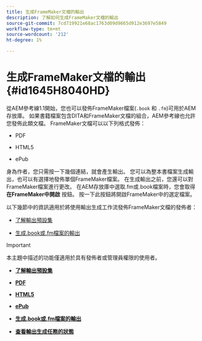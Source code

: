 ```yaml
---
title: 生成FrameMaker文檔的輸出
description: 了解如何生成FrameMaker文檔的輸出
source-git-commit: 7cd719921e68ac1763d09d9665d912e3697e5849
workflow-type: tm+mt
source-wordcount: '212'
ht-degree: 1%

---
```



# 生成FrameMaker文檔的輸出 {#id1645H8040HD}

從AEM參考線1.1開始，您也可以發佈FrameMaker檔案\(`.book` 和 `.fm`\)可用於AEM存放庫。 如果書籍檔案包含DITA和FrameMaker文檔的組合，AEM參考線也允許您發佈此類文檔。 FrameMaker文檔可以以下列格式發佈：

- PDF

- HTML5

- ePub


身為作者，您只需按一下幾個連結，就會產生輸出。 您可以為整本書檔案生成輸出，也可以有選擇地發佈單個FrameMaker檔案。 在生成輸出之前，您還可以對FrameMaker檔案進行更改。 在AEM存放庫中選取.fm或.book檔案時，您會取得 **在FrameMaker中開啟** 按鈕。 按一下此按鈕將開啟FrameMaker中的選定檔案。

以下幾節中的資訊適用於將使用輸出生成工作流發佈FrameMaker文檔的發佈者：

- [了解輸出預設集](fm-output-understand-presets.md#)

- [生成.book或.fm檔案的輸出](fm-output-generate.md#)

>[!IMPORTANT]
>
> 本主題中描述的功能僅適用於具有發佈者或管理員權限的使用者。

- **[了解輸出預設集](fm-output-understand-presets.md)**

- **[PDF](fm-output-pdf-preset.md)**

- **[HTML5](fm-output-html5-preset.md)**

- **[ePub](fm-output-epub-preset.md)**

- **[生成.book或.fm檔案的輸出](fm-output-generate.md)**

- **[查看輸出生成任務的狀態](fm-output-view-status.md)**



